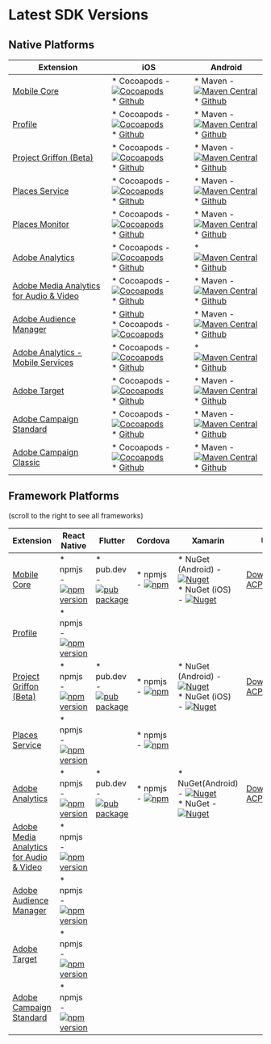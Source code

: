 # Latest SDK Versions

## Native Platforms

| Extension                                                                                                                                        | iOS                                                                                                                                                                                                                                                                                                                            | Android                                                                                                                                                                                                                                                                                                                                                      |
|--------------------------------------------------------------------------------------------------------------------------------------------------|--------------------------------------------------------------------------------------------------------------------------------------------------------------------------------------------------------------------------------------------------------------------------------------------------------------------------------|--------------------------------------------------------------------------------------------------------------------------------------------------------------------------------------------------------------------------------------------------------------------------------------------------------------------------------------------------------------|
| [Mobile Core](https://aep-sdks.gitbook.io/docs/using-mobile-extensions/mobile-core)                                                              | * Cocoapods - [![Cocoapods](https://img.shields.io/cocoapods/v/ACPCore.svg?color=orange&label=ACPCore&logo=apple&logoColor=white&style=flat-square)](https://cocoapods.org/pods/ACPCore)<br>* [Github](https://github.com/Adobe-Marketing-Cloud/acp-sdks/tree/master/iOS/ACPCore)                                              | * Maven - [![Maven Central](https://img.shields.io/maven-central/v/com.adobe.marketing.mobile/core.svg?logo=android&logoColor=white&label=core&style=flat-square)](https://mvnrepository.com/artifact/com.adobe.marketing.mobile/core)<br>* [Github](https://github.com/Adobe-Marketing-Cloud/acp-sdks/tree/master/android)                                  |
| [Profile](https://aep-sdks.gitbook.io/docs/using-mobile-extensions/profile)                                                                      | * Cocoapods - [![Cocoapods](https://img.shields.io/cocoapods/v/ACPUserProfile.svg?color=orange&label=ACPUserProfile&logo=apple&logoColor=white&style=flat-square)](https://cocoapods.org/pods/ACPUserProfile)<br>* [Github](https://github.com/Adobe-Marketing-Cloud/acp-sdks/tree/master/iOS/ACPUserProfile)                  | * Maven - [![Maven Central](https://img.shields.io/maven-central/v/com.adobe.marketing.mobile/userprofile.svg?logo=android&logoColor=white&label=userprofile&style=flat-square)](https://mvnrepository.com/artifact/com.adobe.marketing.mobile/userprofile)<br>* [Github](https://github.com/Adobe-Marketing-Cloud/acp-sdks/tree/master/android)             |
| [Project Griffon \(Beta\)](https://aep-sdks.gitbook.io/docs/beta/project-griffon)                                                                | * Cocoapods - [![Cocoapods](https://img.shields.io/cocoapods/v/ACPGriffon.svg?color=orange&label=ACPGriffon&logo=apple&logoColor=white&style=flat-square)](https://cocoapods.org/pods/ACPGriffon)<br>* [Github](https://github.com/Adobe-Marketing-Cloud/acp-sdks/tree/master/iOS/ACPGriffon)                                  | * Maven - [![Maven Central](https://img.shields.io/maven-central/v/com.adobe.marketing.mobile/griffon.svg?logo=android&logoColor=white)](https://mvnrepository.com/artifact/com.adobe.marketing.mobile/griffon)<br>* [Github](https://github.com/Adobe-Marketing-Cloud/acp-sdks/tree/master/android)                                                         |
| [Places Service](https://docs.adobe.com/content/help/en/places/using/home.html)                                                                  | * Cocoapods - [![Cocoapods](https://img.shields.io/cocoapods/v/ACPPlaces.svg?color=orange&label=ACPPlaces&logo=apple&logoColor=white&style=flat-square)](https://cocoapods.org/pods/ACPPlaces)<br>* [Github](https://github.com/Adobe-Marketing-Cloud/acp-sdks/tree/master/iOS/ACPPlaces)                                      | * Maven - [![Maven Central](https://img.shields.io/maven-central/v/com.adobe.marketing.mobile/places.svg?logo=android&logoColor=white&label=places&style=flat-square)](https://mvnrepository.com/artifact/com.adobe.marketing.mobile/places)<br>* [Github](https://github.com/Adobe-Marketing-Cloud/acp-sdks/blob/master/android/places-1.0.0.aar)           |
| [Places Monitor](https://docs.adobe.com/content/help/en/places/using/places-ext-aep-sdks/places-monitor-extension/places-monitor-extension.html) | * Cocoapods - [![Cocoapods](https://img.shields.io/cocoapods/v/ACPPlacesMonitor.svg?color=orange&label=ACPPlacesMonitor&logo=apple&logoColor=white&style=flat-square)](https://cocoapods.org/pods/ACPPlacesMonitor)<br>* [Github](https://github.com/adobe/places-monitor-ios)                                                 | * Maven - [![Maven Central](https://img.shields.io/maven-central/v/com.adobe.marketing.mobile/places-monitor.svg?logo=android&logoColor=white&label=placesmonitor&style=flat-square)](https://mvnrepository.com/artifact/com.adobe.marketing.mobile/places-monitor)<br>* [Github](https://github.com/adobe/places-monitor-android)                           |
| [Adobe Analytics](https://aep-sdks.gitbook.io/docs/using-mobile-extensions/adobe-analytics)                                                      | * Cocoapods - [![Cocoapods](https://img.shields.io/cocoapods/v/ACPAnalytics.svg?color=orange&label=ACPAnalytics&logo=apple&logoColor=white&style=flat-square)](https://cocoapods.org/pods/ACPAnalytics)<br>* [Github](https://github.com/Adobe-Marketing-Cloud/acp-sdks/tree/master/iOS/ACPAnalytics)                          | * [![Maven Central](https://img.shields.io/maven-central/v/com.adobe.marketing.mobile/mobileservices.svg?logo=android&logoColor=white&label=mobileservices&style=flat-square)](https://mvnrepository.com/artifact/com.adobe.marketing.mobile/mobileservices)<br>* [Github](https://github.com/Adobe-Marketing-Cloud/acp-sdks/tree/master/android)            |
| [Adobe Media Analytics for Audio & Video](https://aep-sdks.gitbook.io/docs/using-mobile-extensions/adobe-media-analytics)                        | * Cocoapods - [![Cocoapods](https://img.shields.io/cocoapods/v/ACPMedia.svg?color=orange&label=ACPMedia&logo=apple&logoColor=white&style=flat-square)](https://cocoapods.org/pods/ACPMedia)<br>* [Github](https://github.com/Adobe-Marketing-Cloud/acp-sdks/tree/master/iOS/ACPMedia)                                          | * Maven - [![Maven Central](https://img.shields.io/maven-central/v/com.adobe.marketing.mobile/media.svg?logo=android&logoColor=white&label=media&style=flat-square)](https://mvnrepository.com/artifact/com.adobe.marketing.mobile/media)<br>* [Github](https://github.com/Adobe-Marketing-Cloud/acp-sdks/tree/master/android)                               |
| [Adobe Audience Manager](https://aep-sdks.gitbook.io/docs/using-mobile-extensions/adobe-audience-manager)                                        | * [Github](https://github.com/Adobe-Marketing-Cloud/acp-sdks/tree/master/iOS/ACPAudience)<br>* Cocoapods - [![Cocoapods](https://img.shields.io/cocoapods/v/ACPAudience.svg?color=orange&label=ACPAudience&logo=apple&logoColor=white&style=flat-square)](https://cocoapods.org/pods/ACPAudience)                              | * Maven - [![Maven Central](https://img.shields.io/maven-central/v/com.adobe.marketing.mobile/audience.svg?logo=android&logoColor=white&label=audience&style=flat-square)](https://mvnrepository.com/artifact/com.adobe.marketing.mobile/audience)<br>* [Github](https://github.com/Adobe-Marketing-Cloud/acp-sdks/tree/master/android)                      |
| [Adobe Analytics - Mobile Services](https://aep-sdks.gitbook.io/docs/using-mobile-extensions/adobe-analytics-mobile-services)                    | * Cocoapods - [![Cocoapods](https://img.shields.io/cocoapods/v/ACPMobileServices.svg?color=Orange&label=ACPMobileServices&logo=apple&logoColor=white&style=flat-square)](https://cocoapods.org/pods/ACPMobileServices) <br>* [Github](https://github.com/Adobe-Marketing-Cloud/acp-sdks/releases/tag/v1.0.0-ACPMobileServices) | * [![Maven Central](https://img.shields.io/maven-central/v/com.adobe.marketing.mobile/mobileservices.svg?logo=android&logoColor=white&label=mobileservices&style=flat-square)](https://mvnrepository.com/artifact/com.adobe.marketing.mobile/mobileservices)<br>* [Github](https://github.com/Adobe-Marketing-Cloud/acp-sdks/tree/master/android)            |
| [Adobe Target](https://aep-sdks.gitbook.io/docs/using-mobile-extensions/adobe-target)                                                            | * Cocoapods - [![Cocoapods](https://img.shields.io/cocoapods/v/ACPTarget.svg?color=orange&label=ACPTarget&logo=apple&logoColor=white&style=flat-square)](https://cocoapods.org/pods/ACPTarget)<br>* [Github](https://github.com/Adobe-Marketing-Cloud/acp-sdks/tree/master/iOS/ACPTarget)                                      | * Maven - [![Maven Central](https://img.shields.io/maven-central/v/com.adobe.marketing.mobile/target.svg?logo=android&logoColor=white&label=target&style=flat-square)](https://mvnrepository.com/artifact/com.adobe.marketing.mobile/target)<br>* [Github](https://github.com/Adobe-Marketing-Cloud/acp-sdks/tree/master/android)                            |
| [Adobe Campaign Standard](https://aep-sdks.gitbook.io/docs/using-mobile-extensions/adobe-campaign-standard)                                      | * Cocoapods - [![Cocoapods](https://img.shields.io/cocoapods/v/ACPCampaign.svg?color=orange&label=ACPCampaign&logo=apple&logoColor=white&style=flat-square)](https://cocoapods.org/pods/ACPCampaign)<br>* [Github](https://github.com/Adobe-Marketing-Cloud/acp-sdks/tree/master/iOS/ACPCampaign)                              | * Maven - [![Maven Central](https://img.shields.io/maven-central/v/com.adobe.marketing.mobile/campaign.svg?logo=android&logoColor=white&label=campaign&style=flat-square)](https://mvnrepository.com/artifact/com.adobe.marketing.mobile/campaign)<br>* [Github](https://github.com/Adobe-Marketing-Cloud/acp-sdks/tree/master/android)                      |
| [Adobe Campaign Classic](https://aep-sdks.gitbook.io/docs/using-mobile-extensions/adobe-campaignclassic)                                         | * Cocoapods - [![Cocoapods](https://img.shields.io/cocoapods/v/ACPCampaignClassic.svg?color=orange&label=ACPCampaignClassic&logo=apple&logoColor=white&style=flat-square)](https://cocoapods.org/pods/ACPCampaignClassic)<br>* [Github](https://github.com/Adobe-Marketing-Cloud/acp-sdks/tree/master/iOS/ACPCampaignClassic)  | * Maven - [![Maven Central](https://img.shields.io/maven-central/v/com.adobe.marketing.mobile/campaignclassic.svg?logo=android&logoColor=white&label=campaignclassic&style=flat-square)](https://mvnrepository.com/artifact/com.adobe.marketing.mobile/campaignclassic)<br>* [Github](https://github.com/Adobe-Marketing-Cloud/acp-sdks/tree/master/android) |


## Framework Platforms
(scroll to the right to see all frameworks)

| Extension                                                                                                                 | React Native                                                                                                                                                                                                                                         | Flutter                                                                                                                                     | Cordova                                                                                                                                                                     | Xamarin                                                                                                                                                                                                                                                                                                                                                                               | Unity                                                                                              |
|---------------------------------------------------------------------------------------------------------------------------|------------------------------------------------------------------------------------------------------------------------------------------------------------------------------------------------------------------------------------------------------|---------------------------------------------------------------------------------------------------------------------------------------------|-----------------------------------------------------------------------------------------------------------------------------------------------------------------------------|---------------------------------------------------------------------------------------------------------------------------------------------------------------------------------------------------------------------------------------------------------------------------------------------------------------------------------------------------------------------------------------|----------------------------------------------------------------------------------------------------|
| [Mobile Core](https://aep-sdks.gitbook.io/docs/using-mobile-extensions/mobile-core)                                       | * npmjs - [![npm version](https://img.shields.io/npm/v/@adobe/react-native-acpcore.svg?color=green&label=%40adobe%2Freact-native-acpcore&logo=npm&style=flat-square)](https://badge.fury.io/js/%40adobe%2Freact-native-acpcore)                      | * pub.dev -[![pub package](https://img.shields.io/pub/v/flutter_acpcore.svg)](https://pub.dartlang.org/packages/flutter_acpcore)            | * npmjs - [![npm](https://img.shields.io/npm/v/@adobe/cordova-acpcore?label=cordova-acpcore&logo=npm)](https://www.npmjs.com/package/@adobe/cordova-acpcore)                | * NuGet \(Android\) - [![Nuget](https://img.shields.io/nuget/v/Adobe.ACPCore.Android?label=Adobe.ACPCore.Android&logo=xamarin)](https://www.nuget.org/packages/Adobe.ACPCore.Android/)<br>* NuGet \(iOS\) - [![Nuget](https://img.shields.io/nuget/v/Adobe.ACPCore.iOS?label=Adobe.ACPCore.iOS&logo=xamarin)](https://www.nuget.org/packages/Adobe.ACPCore.iOS/)                      | [Download ACPCore](https://github.com/adobe/unity-acpcore/tree/master/bin/ACPCore-0.0.1-Unity.zip) |
| [Profile](https://aep-sdks.gitbook.io/docs/using-mobile-extensions/profile)                                               | * npmjs - [![npm version](https://img.shields.io/npm/v/@adobe/react-native-acpuserprofile.svg?color=green&label=%40adobe%2Freact-native-acpuserprofile&logo=npm&style=flat-square)](https://badge.fury.io/js/%40adobe%2Freact-native-acpuserprofile) |                                                                                                                                             |                                                                                                                                                                             |                                                                                                                                                                                                                                                                                                                                                                                       |                                                                                                    |
| [Project Griffon \(Beta\)](https://aep-sdks.gitbook.io/docs/beta/project-griffon)                                         | * npmjs - [![npm version](https://img.shields.io/npm/v/@adobe/react-native-acpgriffon.svg?color=green&label=%40adobe%2Freact-native-acpgriffon&logo=npm&style=flat-square)](https://badge.fury.io/js/%40adobe%2Freact-native-acpgriffon)             | * pub.dev -[![pub package](https://img.shields.io/pub/v/flutter_griffon.svg)](https://pub.dartlang.org/packages/flutter_griffon)            | * npmjs - [![npm](https://img.shields.io/npm/v/@adobe/cordova-acpgriffon?label=cordova-acpgriffon&logo=npm)](https://www.npmjs.com/package/@adobe/cordova-acpgriffon)       | * NuGet \(Android\) - [![Nuget](https://img.shields.io/nuget/v/Adobe.ACPGriffon.Android?label=Adobe.ACPGriffon.Android&logo=xamarin)](https://www.nuget.org/packages/Adobe.ACPGriffon.Android/)<br>* NuGet \(iOS\) - [![Nuget](https://img.shields.io/nuget/v/Adobe.ACPGriffon.iOS?label=Adobe.ACPGriffon.iOS&logo=xamarin)](https://www.nuget.org/packages/Adobe.ACPGriffon.iOS/)    | [Download ACPGriffon](https://github.com/adobe/unity-acpgriffon)                                   |
| [Places Service](https://docs.adobe.com/content/help/en/places/using/home.html)                                           | * npmjs - [![npm version](https://img.shields.io/npm/v/@adobe/react-native-acpplaces.svg?color=green&label=%40adobe%2Freact-native-acpplaces&logo=npm&style=flat-square)](https://badge.fury.io/js/%40adobe%2Freact-native-acpplaces)                |                                                                                                                                             | * npmjs - [![npm](https://img.shields.io/npm/v/@adobe/cordova-acpplaces?label=cordova-acpplaces&logo=npm)](https://www.npmjs.com/package/@adobe/cordova-acpplaces)          |                                                                                                                                                                                                                                                                                                                                                                                       |                                                                                                    |
| [Adobe Analytics](https://aep-sdks.gitbook.io/docs/using-mobile-extensions/adobe-analytics)                               | * npmjs - [![npm version](https://img.shields.io/npm/v/@adobe/react-native-acpanalytics.svg?color=green&label=%40adobe%2Freact-native-acpanalytics&logo=npm&style=flat-square)](https://badge.fury.io/js/%40adobe%2Freact-native-acpanalytics)       | * pub.dev - [![pub package](https://img.shields.io/pub/v/flutter_acpanalytics.svg)](https://pub.dartlang.org/packages/flutter_acpanalytics) | * npmjs - [![npm](https://img.shields.io/npm/v/@adobe/cordova-acpanalytics?label=cordova-acpanalytics&logo=npm)](https://www.npmjs.com/package/@adobe/cordova-acpanalytics) | * NuGet\(Android\) - [![Nuget](https://img.shields.io/nuget/v/Adobe.ACPAnalytics.Android?label=Adobe.ACPAnalytics.Android&logo=xamarin)](https://www.nuget.org/packages/Adobe.ACPAnalytics.Android/)<br>* NuGet - [![Nuget](https://img.shields.io/nuget/v/Adobe.ACPAnalytics.iOS?label=Adobe.ACPAnalytics.iOS&logo=xamarin)](https://www.nuget.org/packages/Adobe.ACPAnalytics.iOS/) | [Download ACPAnalytics](https://github.com/adobe/unity-acpanalytics)                               |
| [Adobe Media Analytics for Audio & Video](https://aep-sdks.gitbook.io/docs/using-mobile-extensions/adobe-media-analytics) | * npmjs - [![npm version](https://img.shields.io/npm/v/@adobe/react-native-acpmedia.svg?color=green&label=%40adobe%2Freact-native-acpmedia&logo=npm&style=flat-square)](https://www.npmjs.com/package/@adobe/react-native-acpmedia)                  |                                                                                                                                             |                                                                                                                                                                             |                                                                                                                                                                                                                                                                                                                                                                                       |                                                                                                    |
| [Adobe Audience Manager](https://aep-sdks.gitbook.io/docs/using-mobile-extensions/adobe-audience-manager)                 | * npmjs - [![npm version](https://img.shields.io/npm/v/@adobe/react-native-acpaudience.svg?color=green&label=%40adobe%2Freact-native-acpaudience&logo=npm&style=flat-square)](https://badge.fury.io/js/%40adobe%2Freact-native-acpaudience)          |                                                                                                                                             |                                                                                                                                                                             |                                                                                                                                                                                                                                                                                                                                                                                       |                                                                                                    |
| [Adobe Target](https://aep-sdks.gitbook.io/docs/using-mobile-extensions/adobe-target)                                     | * npmjs - [![npm version](https://img.shields.io/npm/v/@adobe/react-native-acptarget.svg?color=green&label=%40adobe%2Freact-native-acptarget&logo=npm&style=flat-square)](https://badge.fury.io/js/%40adobe%2Freact-native-acptarget)                |                                                                                                                                             |                                                                                                                                                                             |                                                                                                                                                                                                                                                                                                                                                                                       |                                                                                                    |
| [Adobe Campaign Standard](https://aep-sdks.gitbook.io/docs/using-mobile-extensions/adobe-campaign-standard)               | * npmjs - [![npm version](https://img.shields.io/npm/v/@adobe/react-native-acpcampaign.svg?color=green&label=%40adobe%2Freact-native-acpcampaign&logo=npm&style=flat-square)](https://badge.fury.io/js/%40adobe%2Freact-native-acpcampaign)          |                                                                                                                                             |                                                                                                                                                                             |                                                                                                                                                                                                                                                                                                                                                                                       |                                                                                                    |
